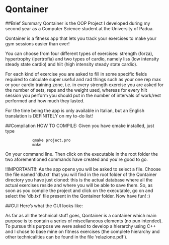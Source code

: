 # Qontainer

##Brief Summary
Qontainer is the OOP Project I developed during my second year as a Computer Science student at the University of Padua.

Qontainer is a fitness app that lets you track your exercises to make your gym sessions easier than ever!

You can choose from four different types of exercises: strength (forza), hypertrophy (ipertrofia) and two types of cardio, namely liss (low intensity steady state cardio) and hiit (high intensity steady state cardio). 

For each kind of exercise you are asked to fill in some specific fields required to calculate super useful and rad things such as your one rep max or your cardio training zone, i.e. in every strength exercise you are asked for the number of sets, reps and the weight used, whereas for every hiit session you perform you should put in the number of intervals of work/rest performed and how much they lasted.

For the time being the app is only available in Italian, but an English translation is DEFINITELY on my to-do list!

##Compilation
HOW TO COMPILE: Given you have qmake installed, just type 

                qmake project.pro
                make
                
On your command line. Then click on the executable in the root folder the two aforementioned commands have created and you're good to go.
                
!!IMPORTANT!!: As the app opens you will be asked to select a file. Choose the file named 'db.txt' that you will find in the root folder of the Qontainer directory you have just cloned: this is the actual database where all the actual exercises reside and where you will be able to save them. So, as soon as you compile the project and click on the executable, go on and select the 'db.txt' file present in the Qontainer folder. Now have fun! :)

##GUI
Here’s what the GUI looks like:



As far as all the technical stuff goes, Qontainer is a container which main purpose is to contain a series of miscellaneous elements (no pun intended).
To pursue this purpose we were asked to develop a hierarchy using C++ and I chose to base mine on fitness exercises (the complete hierarchy and other technicalities can be found in the file ‘relazione.pdf’).

